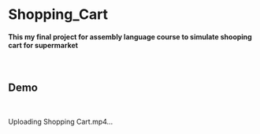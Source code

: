 # Shopping_Cart
#### This my final project for assembly language course to simulate shooping cart for supermarket
<br/> 

## Demo
<br />

Uploading Shopping Cart.mp4…

